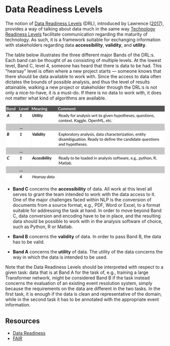 # Data Readiness Levels

The notion of [Data Readiness Levels](http://data-readiness.org/) (DRL), introduced by Lawrence 
([2017](https://arxiv.org/abs/1705.02245)), provides a way of 
talking about data much in the same way [Technology Readiness Levels](https://en.wikipedia.org/wiki/Technology_readiness_level) facilitate 
communication regarding the maturity of technology. As such, it is a framework suitable for
exchanging information with stakeholders regarding data **accessibility**, **validity**, and **utility**.

The table below illustrates the three different major Bands of the DRL:s. Each band can be thought of as consisting of multiple
levels. At the lowest level, Band C, level 4, someone has heard that there is data to be had. This "hearsay" level is
often where a new project starts — someone knows that there should be data available to work with. Since the access
to data often dictates the bounds of possible analysis, and thus the level of results attainable, walking a new project
or stakeholder through the DRL:s is not only a nice-to-have, it is a must-do. If there is no data to work with, it does
not matter what kind of algorithms are available.

![Data Readiness Levels table](img/drl-table.png)

* **Band C** concerns the **accessibility** of data. All work at this level all serves to grant the team 
intended to work with the data access to it. One of the major challenges faced within NLP is the conversion of
documents from a source format, e.g., PDF, Word or Excel, to a format suitable for addressing the task at hand. 
In order to move beyond Band C, data conversion and encoding have to be in place, and the resulting data should be
possible to work with in the analysis software of choice, such as Python, R or Matlab. 

* **Band B** concerns the **validity** of data. In order to pass Band B, the data has to be valid.

* **Band A** concerns the **utility** of data. The utility of the data concerns the way in which the data is intended to be
used. 

Note that the Data Readiness Levels should be interpreted with respect to a given task: data that is at Band A 
for the task of, e.g., training a large Transformer network, might be considered Band B if the task instead concerns the
 evaluation of an existing event resolution system, simply because the requirements on the data are different in the 
 two tasks. In the first task, it is enough if the data is clean and representative of the domain, while in the second
 task it has to be annotated with the appropriate event information. 




## Resources

* [Data Readiness](http://data-readiness.org/)
* [FAIR](https://www.go-fair.org/fair-principles/)
